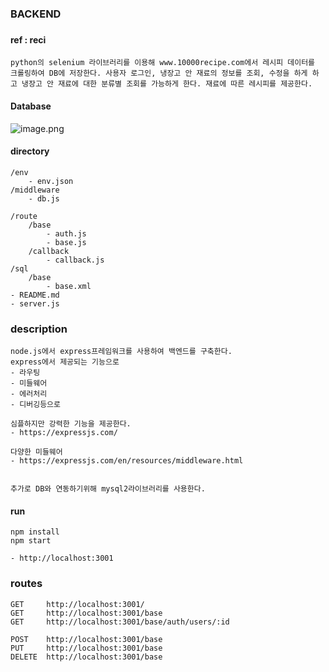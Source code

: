 ### BACKEND

###

#### ref : reci

```
python의 selenium 라이브러리를 이용해 www.10000recipe.com에서 레시피 데이터를 크롤링하여 DB에 저장한다. 사용자 로그인, 냉장고 안 재료의 정보를 조회, 수정을 하게 하고 냉장고 안 재료에 대한 분류별 조회를 가능하게 한다. 재료에 따른 레시피를 제공한다.
```

#### Database

![image.png](./image.png)




#### directory

```
/env
    - env.json
/middleware
    - db.js

/route
    /base
	    - auth.js
        - base.js
    /callback
        - callback.js
/sql
    /base
	    - base.xml
- README.md
- server.js
```

### description

```
node.js에서 express프레임워크를 사용하여 백엔드를 구축한다.
express에서 제공되는 기능으로
- 라우팅
- 미들웨어
- 에러처리
- 디버깅등으로

심플하지만 강력한 기능을 제공한다.
- https://expressjs.com/

다양한 미들웨어
- https://expressjs.com/en/resources/middleware.html


추가로 DB와 연동하기위해 mysql2라이브러리를 사용한다.

```

#### run

```
npm install
npm start

- http://localhost:3001

```

### routes

```
GET     http://localhost:3001/
GET     http://localhost:3001/base
GET     http://localhost:3001/base/auth/users/:id

POST    http://localhost:3001/base
PUT     http://localhost:3001/base
DELETE  http://localhost:3001/base
```
